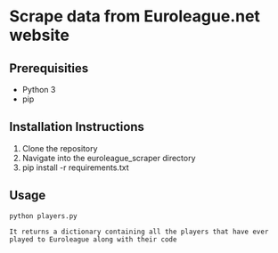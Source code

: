 # Scrape data from Euroleague.net website

## Prerequisities
* Python 3
* pip

## Installation Instructions
1. Clone the repository
2. Navigate into the euroleague_scraper directory
3. pip install -r requirements.txt

## Usage
```
python players.py

It returns a dictionary containing all the players that have ever played to Euroleague along with their code
```
